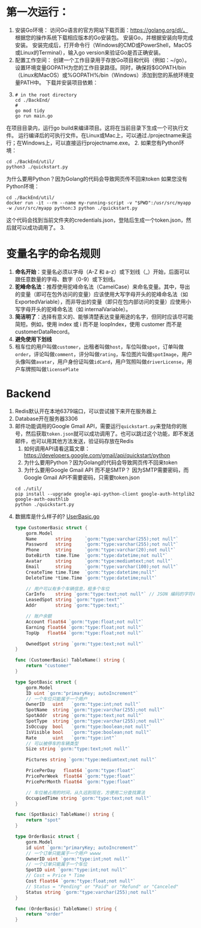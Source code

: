 # 第一次运行：
1. 安装Go环境：
   访问Go语言的官方网站下载页面：https://golang.org/dl/。
   根据您的操作系统下载相应版本的Go安装包。
   安装Go，并根据安装向导完成安装。
   安装完成后，打开命令行（Windows的CMD或PowerShell，MacOS或Linux的Terminal），输入go version来验证Go是否正确安装。
2. 配置工作空间：
   创建一个工作目录用于存放Go项目和代码（例如：~/go）。
   设置环境变量GOPATH为您的工作目录路径。同时，确保将$GOPATH/bin（Linux和MacOS）或%GOPATH%/bin（Windows）添加到您的系统环境变量PATH中。
   下载并安装项目依赖：
3. ```shell
   # in the root directory
   cd ./BackEnd/
   # 
   go mod tidy 
   go run main.go
   ```
   
在项目目录内，运行go build来编译项目。这将在当前目录下生成一个可执行文件。
运行编译后的可执行文件。在Linux或Mac上，可以通过./projectname来运行；在Windows上，可以直接运行projectname.exe。
2. 如果您有Python环境：
   ```shell
   cd ./BackEnd/util/
   python3 ./quickstart.py
   ```
   为什么要用Python？因为Golang的代码会导致网页传不回来token
   如果您没有Python环境：
   ```shell
   cd ./BackEnd/util/
   docker run -it --rm --name my-running-script -v "$PWD":/usr/src/myapp -w /usr/src/myapp python:3 python ./quickstart.py
   ```
   这个代码会找到当前文件夹的credentials.json，登陆后生成一个token.json，然后就可以成功调用了。
3. 

# 变量名字的命名规则
1. **命名开始**：变量名必须以字母（A-Z 和 a-z）或下划线（_）开始，后面可以跟任意数量的字母、数字（0-9）或下划线。
2. **驼峰命名法**：推荐使用驼峰命名法（CamelCase）来命名变量。其中，导出的变量（即可在包外访问的变量）应该使用大写字母开头的驼峰命名法（如 ExportedVariable），而非导出的变量（即只在包内部访问的变量）应使用小写字母开头的驼峰命名法（如 internalVariable）。
3. **简洁明了**：选择有意义的、能够清楚表达变量用途的名字，但同时应该尽可能简短。例如，使用 index 或 i 而不是 loopIndex，使用 customer 而不是 customerDataRecord。
4. **避免使用下划线**
5. 租车位的用户叫做`customer`，出租者叫做`host`，车位叫做`spot`，订单叫做`order`，评论叫做`comment`，评分叫做`rating`，车位图片叫做`spotImage`，用户头像叫做`avatar`，用户身份证叫做`idCard`，用户驾照叫做`driverLicense`，用户车牌照叫做`licensePlate`

# Backend
1. Redis默认开在本地6379端口，可以尝试接下来开在服务器上
2. Database开在服务器3306
3. 邮件功能调用的Google Gmail API，需要运行`quickstart.py`来登陆你的账号，然后获取`token.json`就可以成功调用了。也可以跳过这个功能，即不发送邮件，也可以用其他方法发送，验证码存放在Redis
    1. 如何调用API请看这篇文章：https://developers.google.com/gmail/api/quickstart/python
    2. 为什么要用Python？因为Golang的代码会导致网页传不回来token
    3. 为什么要用Google Gmail API 而不是SMTP？ 因为SMTP需要密码，而Google Gmail API不需要密码，只需要token.json
    ```shell
    cd ./util/
    pip install --upgrade google-api-python-client google-auth-httplib2 google-auth-oauthlib
    python ./quickstart.py
    ```
4. 数据库是什么样子的? [UserBasic.go](BackEnd%2FModels%2FUserBasic.go)
   ```go
   type CustomerBasic struct {
       gorm.Model
       Name       string     `gorm:"type:varchar(255);not null"`
       Password   string     `gorm:"type:varchar(255);not null"`
       Phone      string     `gorm:"type:varchar(20);not null"`
       DateBirth  time.Time  `gorm:"type:datetime;not null"`
       Avatar     string     `gorm:"type:mediumtext;not null"`
       Email      string     `gorm:"type:varchar(100);not null"`
       CreateTime time.Time  `gorm:"type:datetime;null"`
       DeleteTime *time.Time `gorm:"type:datetime;null"`
   
       // 用户可以有多个车辆信息，租多个车位
       CarInfo    string `gorm:"type:text;not null"` // JSON 编码的字符串
       LeasedSpot string `gorm:"type:text"`
       Addr       string `gorm:"type:text;"`
   
       // 账户余额
       Account float64 `gorm:"type:float;not null"`
       Earning float64 `gorm:"type:float;not null"`
       TopUp   float64 `gorm:"type:float;not null"`
   
       OwnedSpot string `gorm:"type:text;not null"`
   }
   
   func (CustomerBasic) TableName() string {
       return "customer"
   }
   
   type SpotBasic struct {
       gorm.Model
       ID uint `gorm:"primaryKey; autoIncrement"`
       // 一个车位只能属于一个用户
       OwnerID   uint   `gorm:"type:int;not null"`
       SpotName  string `gorm:"type:varchar(255);not null"`
       SpotAddr  string `gorm:"type:text;not null"`
       SpotType  string `gorm:"type:varchar(255);not null"`
       IsOccupy  bool   `gorm:"type:boolean;not null"`
       IsVisible bool   `gorm:"type:boolean;not null"`
       Rate      uint   `gorm:"type:int"`
       // 可以被停车的车辆类型
       Size string `gorm:"type:text;not null"`
   
       Pictures string `gorm:"type:mediumtext;not null"`
   
       PricePerDay   float64 `gorm:"type:float"`
       PricePerWeek  float64 `gorm:"type:float"`
       PricePerMonth float64 `gorm:"type:float"`
   
       // 车位被占用的时间，从久远到现在，方便用二分查找算法
       OccupiedTime string `gorm:"type:text;not null"`
   }
   
   func (SpotBasic) TableName() string {
       return "spot"
   }
   
   type OrderBasic struct {
       gorm.Model
       id uint `gorm:"primaryKey; autoIncrement"`
       // 一个订单只能属于一个用户 wwww
       OwnerID uint `gorm:"type:int;not null"`
       // 一个订单只能属于一个车位
       SpotID uint `gorm:"type:int;not null"`
       // Cost = Price * Time
       Cost float64 `gorm:"type:float;not null"`
       // Status = "Pending" or "Paid" or "Refund" or "Canceled"
       Status string `gorm:"type:varchar(255);not null"`
   }
   
   func (OrderBasic) TableName() string {
       return "order"
   }
   ```
